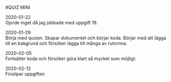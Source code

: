 #QUIZ MINI

2020-01-22 <br>
Gjorde inget då jag jobbade med uppgift 19.

2020-01-29 <br>
Börja med quizen.
Skapar dokumentet och börjar koda.
Börjar med att lägga till en bakgrund och försöker lägga till många av rutornna.

2020-02-05 <br>
Fortsätter koda och försöker göra klart så mycket som möjligt.

2020-02-12 <br>
Finslipar uppgiften
